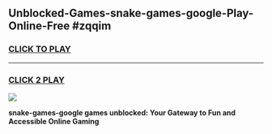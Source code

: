 
## Unblocked-Games-snake-games-google-Play-Online-Free #zqqim
<h3>
<a href="https://us.freeplayer.one?title=snake-games-google&ref=10M">CLICK TO PLAY</a></h3>
<hr>

<h3>
<a href="https://us.freeplayer.one?title=snake-games-google&ref=10M">CLICK 2 PLAY</a>
  
</h3>

<a href="https://us.freeplayer.one?title=snake-games-google&ref=10M"><img src="https://clearcache.store/games.png"></a>


**snake-games-google games unblocked: Your Gateway to Fun and Accessible Online Gaming**
